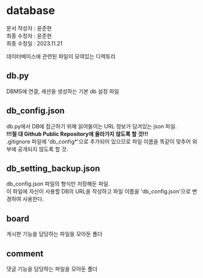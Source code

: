 # database
문서 작성자 : 윤준현  
최종 수정자 : 윤준현  
최종 수정일 : 2023.11.21  
  
데이터베이스에 관련된 파일이 모여있는 디렉토리  

## db.py
DBMS에 연결, 세션을 생성하는 기본 db 설정 파일  
  
## db_config.json
db.py에서 DB에 접근하기 위해 읽어들이는 URL 정보가 담겨있는 json 파일.  
**!!!절 대 Github Public Repository에 올라가지 않도록 할 것!!!**  
.gitignore 파일에 'db_config*'으로 추가되어 있으므로 파일 이름을 똑같이 맞추어 외부에 공개되지 않도록 할 것.  
  
## db_setting_backup.json
db_config.json 파일의 형식만 저장해둔 파일.  
이 파일에 자신이 사용할 DB의 URL을 작성하고 파일 이름을 'db_config.json'으로 변경하여 사용한다.  

## board
게시판 기능을 담당하는 파일을 모아둔 폴더

## comment
댓글 기능을 담당하는 파일을 모아둔 폴더  